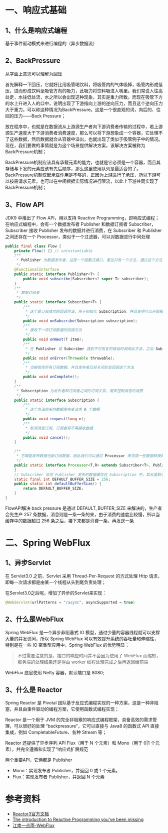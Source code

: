 # 一、响应式基础

## 1、什么是响应式编程

基于事件驱动模式来进行编程的（异步数据流）

## 2、BackPressure

从字面上意思可以理解为回压

首先解释一下回压，它就好比用吸管喝饮料，将吸管内的气体吸掉，吸管内形成低压，进而形成饮料至吸管方向的吸力，此吸力将饮料吸进人嘴里。我们常说人往高处走，水往低处流，水之所以会出现这种现象，其实是重力所致。而现在吸管下方的水上升进入人的口中，说明出现了下游指向上游的逆向压力，而且这个逆向压力大于重力，可以称这种情况为BackPressure。这是一个很直观的词，向后的、往回的压力——Back Pressure；

放在程序中，也就是在数据流从上游源生产者向下游消费者传输的过程中，若上游源生产速度大于下游消费者消费速度，那么可以将下游想象成一个容器，它处理不了这些数据，然后数据就会从容器中溢出，也就出现了类似于吸管例子中的情况。现在，我们要做的事情就是为这个场景提供解决方案，该解决方案被称为BackPressure机制；

BackPressure机制应该具有承载元素的能力，也就是它必须是一个容器，而且其存储与下发的元素应该有先后顺序，那么这里使用队列是最适合的了。BackPressure机制仅起承载作用是不够的，正因为上游进行了承压，所以下游可以按需请求元素，也可以在中间根据实际情况进行限流，以此上下游共同实现了BackPressure机制；

## 3、Flow API

JDK9 中推出了 Flow API，用以支持 Reactive Programming，即响应式编程；在响应式编程中，会有一个数据发布者 Publisher 和数据订阅者 Subscriber，Subscriber 接收 Publisher 发布的数据并进行消费，在 Subscriber 和 Publisher 之间还存在一个 Processor，类似于一个过滤器，可以对数据进行中间处理
```java
public final class Flow {
    private Flow() {} // uninstantiable
    /**
     * Publisher 为数据发布者，这是一个函数式接口，里边只有一个方法，通过这个方法将数据发布出去
     */
    @FunctionalInterface
    public static interface Publisher<T> {
        public void subscribe(Subscriber<? super T> subscriber);
    }
    /**
     * 数据订阅者
     */
    public static interface Subscriber<T> {
        /**
         * 这个是订阅成功的回调方法，用于初始化 Subscription，并且表明可以开始接收订阅数据了
         */
        public void onSubscribe(Subscription subscription);
        /**
         * 接收下一项订阅数据的回调方法
         */
        public void onNext(T item);
        /**
         * 在 Publisher 或 Subcriber 遇到不可恢复的错误时调用此方法，之后 Subscription 不会再调用 Subscriber 其他的方法
         */
        public void onError(Throwable throwable);
        /**
         * 当接收完所有订阅数据，并且发布者已经关闭后会回调这个方法
         */
        public void onComplete();
    }
    /**
     * Subscription 为发布者和订阅者之间的订阅关系，用来控制消息的消费
     */
    public static interface Subscription {
        /**
         * 这个方法用来向数据发布者请求 n 个数据
         */
        public void request(long n);
        /**
         * 取消消息订阅，订阅者将不再接收数据
         */
        public void cancel();
    }

    /**
     * 它既能发布数据也能订阅数据，因此我们可以通过 Processor 来完成一些数据转换的功能，先接收数据进行处理，处理完成后再将数据发布出去
     */
    public static interface Processor<T,R> extends Subscriber<T>, Publisher<R> {
    }
    // Subscriber 会将 Publisher 发布的数据缓存在 Subscription 中，其长度默认为256， 一旦超出这个数据量，publisher 就会降低数据发送速度
    static final int DEFAULT_BUFFER_SIZE = 256;
    public static int defaultBufferSize() {
        return DEFAULT_BUFFER_SIZE;
    }
}
```

FlowAPI解决 back pressure 是通过 DEFAULT_BUFFER_SIZE 来解决的，生产者会先生产 257 条数据，消息则是一条一条的来，由于消费的速度比较慢，所以当缓存中的数据超过 256 条之后，接下来都是消费一条，再发送一条

# 二、Spring WebFlux

## 1、异步Servlet

在 Servlet3.0 之前，Servlet 采用 Thread-Per-Request 的方式处理 Http 请求，即每一次请求都是由某一个线程从头到尾负责处理；

在Servlet3.0之后呢，增加了异步的Servlet来实现：
```java
@WebServlet(urlPatterns = "/async", asyncSupported = true)
```

## 2、什么是WebFlux

Spring WebFlux 是一个异步非阻塞式 IO 模型，通过少量的容器线程就可以支撑大量的并发访问，所以 Spring WebFlux 可以有效提升系统的吞吐量和伸缩性，特别是在一些 IO 密集型应用中，Spring WebFlux 的优势明显；

> 不过需要注意的是，接口的响应时间并不会因为使用了 WebFlux 而缩短，服务端的处理结果还是得由 worker 线程处理完成之后再返回给前端

WebFlux 底层使用 Netty 容器，默认端口是 8080;

## 3、什么是 Reactor

Spring Reactor 是 Pivotal 团队基于反应式编程实现的一种方案，这是一种非阻塞，并且由事件驱动的编程方案，它使用函数式编程实现；

Reactor 是一个用于 JVM 的完全非阻塞的响应式编程框架，具备高效的需求管理，可以很好的处理 “backpressure”，它可以直接与 Java8 的函数式 API 直接集成，例如 CompletableFuture、各种 Stream 等；

Reactor 还提供了异步序列 API Flux（用于 N 个元素）和 Mono（用于 0|1 个元素），并完全遵循和实现了“响应式扩展规范

两个重要API，它俩都是 Publisher
- Mono：实现发布者 Publisher，并返回 0 或 1 个元素。
- Flux：实现发布者 Publisher，并返回 N 个元素


# 参考资料

- [Reactor3官方文档](https://projectreactor.io/docs/core/release/reference/)
- [The introduction to Reactive Programming you've been missing](https://gist.github.com/staltz/868e7e9bc2a7b8c1f754)
- [江南一点雨-WebFlux](http://www.javaboy.org/2021/0622/webflux-mysql.html)
